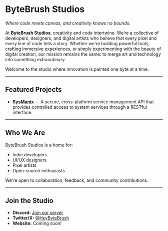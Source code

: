 # ByteBrush Studios

*Where code meets canvas, and creativity knows no bounds.*

At **ByteBrush Studios**, creativity and code intertwine. We’re a collective of developers, designers, and digital artists who believe that every pixel and every line of code tells a story. Whether we're building powerful tools, crafting immersive experiences, or simply experimenting with the beauty of digital creation, our mission remains the same: to merge art and technology into something extraordinary.

Welcome to the studio where innovation is painted one byte at a time.

---

## Featured Projects

- [**SysManix**](https://github.com/ByteBrushStudios/SysManix) — A secure, cross-platform service management API that provides controlled access to system services through a RESTful interface.

---

## Who We Are

ByteBrush Studios is a home for:
- Indie developers
- UI/UX designers
- Pixel artists
- Open-source enthusiasts

We're open to collaboration, feedback, and community contributions.

---

## Join the Studio

- **Discord:** [Join our server](https://discord.gg/5ywGhtMxWH)
- **Twitter/X:** [@HeyByteBrush](https://twitter.com/HeyByteBrush)
- **Website:** Coming soon!
